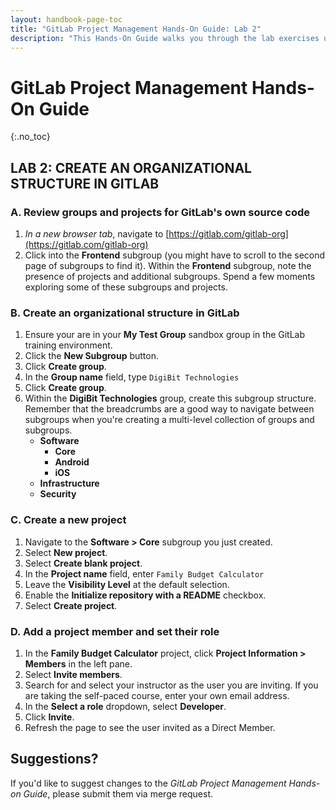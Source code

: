 ```yaml
---
layout: handbook-page-toc
title: "GitLab Project Management Hands-On Guide: Lab 2"
description: "This Hands-On Guide walks you through the lab exercises used in the GitLab Project Management course."
---
```

# GitLab Project Management Hands-On Guide
{:.no_toc}

## LAB 2: CREATE AN ORGANIZATIONAL STRUCTURE IN GITLAB

### A. Review groups and projects for GitLab's own source code

1. _In a new browser tab_, navigate to [https://gitlab.com/gitlab-org](https://gitlab.com/gitlab-org) 
1. Click into the **Frontend** subgroup (you might have to scroll to the second page of subgroups to find it). Within the **Frontend** subgroup, note the presence of projects and additional subgroups. Spend a few moments exploring some of these subgroups and projects.

### B. Create an organizational structure in GitLab

1. Ensure your are in your **My Test Group** sandbox group in the GitLab training environment.
1. Click the **New Subgroup** button.
1. Click **Create group**.
1. In the **Group name** field, type `DigiBit Technologies`  
1. Click **Create group**.
1. Within the **DigiBit Technologies** group, create this subgroup structure. Remember that the breadcrumbs are a good way to navigate between subgroups when you're creating a multi-level collection of groups and subgroups.
    - **Software**
      - **Core**
      - **Android**
      - **iOS**
    - **Infrastructure**
    - **Security**

### C. Create a new project

1. Navigate to the **Software > Core** subgroup you just created.
1. Select **New project**. 
1. Select **Create blank project**.
1. In the **Project name** field, enter `Family Budget Calculator`<br/>
1. Leave the **Visibility Level** at the default selection.
1. Enable the **Initialize repository with a README** checkbox.
1. Select **Create project**.

### D. Add a project member and set their role

1. In the **Family Budget Calculator** project, click **Project Information > Members** in the left pane.
1. Select **Invite members**.
1. Search for and select your instructor as the user you are inviting. If you are taking the self-paced course, enter your own email address.
1. In the **Select a role** dropdown, select **Developer**.
1. Click **Invite**.
1. Refresh the page to see the user invited as a Direct Member.
 
## Suggestions?

If you'd like to suggest changes to the *GitLab Project Management Hands-on Guide*, please submit them via merge request.
